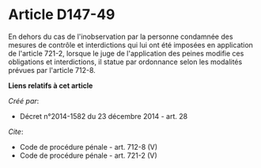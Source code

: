 # Article D147-49

En dehors du cas de l'inobservation par la personne condamnée des mesures de contrôle et interdictions qui lui ont été
imposées en application de l'article 721-2, lorsque le juge de l'application des peines modifie ces obligations et
interdictions, il statue par ordonnance selon les modalités prévues par l'article 712-8.

**Liens relatifs à cet article**

_Créé par_:

  - Décret n°2014-1582 du 23 décembre 2014 - art. 28

_Cite_:

  - Code de procédure pénale - art. 712-8 (V)
  - Code de procédure pénale - art. 721-2 (V)
